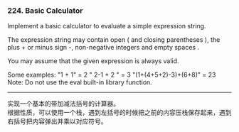 ### 224. Basic Calculator

Implement a basic calculator to evaluate a simple expression string.

The expression string may contain open ( and closing parentheses ), the plus + or minus sign -, non-negative integers and empty spaces .

You may assume that the given expression is always valid.

Some examples:
"1 + 1" = 2
" 2-1 + 2 " = 3
"(1+(4+5+2)-3)+(6+8)" = 23
Note: Do not use the eval built-in library function.

* * *

实现一个基本的带加减法括号的计算器。   
根据性质，可以使用一个栈，遇到左括号的时候把之前的内容压栈保存起来，遇到右括号把内容弹出并乘以对应符号。
